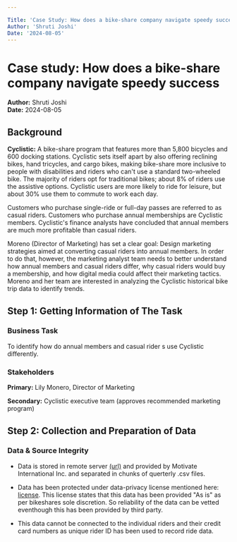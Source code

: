 ```yaml
---

Title: 'Case Study: How does a bike-share company navigate speedy success'
Author: 'Shruti Joshi'
Date: '2024-08-05'
---
```


# Case study: How does a bike-share company navigate speedy success

**Author:** Shruti Joshi <br>
**Date:** 2024-08-05



## Background

**Cyclistic:** A bike-share program that features more than 5,800 bicycles and 600 docking stations. Cyclistic sets itself apart by also offering reclining bikes, hand tricycles, and cargo bikes, making bike-share more inclusive to people with disabilities and riders who can't use a standard two-wheeled bike. The majority of riders opt for traditional bikes; about 8% of riders use the assistive options. Cyclistic users are more likely to ride for leisure, but about 30% use them to commute to work each day.

Customers who purchase single-ride or full-day passes are referred to as casual riders. Customers who purchase annual memberships are Cyclistic members. Cyclistic's finance analysts have concluded that annual members are much more profitable than casual riders.

Moreno (Director of Marketing) has set a clear goal: Design marketing strategies aimed at converting casual riders into annual members. In order to do that, however, the marketing analyst team needs to better understand how annual members and casual riders differ, why casual riders would buy a membership, and how digital media could affect their marketing tactics. Moreno and her team are interested in analyzing the Cyclistic historical bike trip data to identify trends.

## Step 1: Getting Information of The Task

### Business Task

To identify how do annual members and casual rider s use Cyclistic differently.

### Stakeholders

**Primary:** Lily Monero, Director of Marketing

**Secondary:** Cyclistic executive team (approves recommended marketing program)

## Step 2: Collection and Preparation of Data

### Data & Source Integrity

-   Data is stored in remote server [(url)](https://divvy-tripdata.s3.amazonaws.com/index.html) and provided by Motivate International Inc. and separated in chunks of querterly .csv files.

-   Data has been protected under data-privacy license mentioned here: [license](https://ride.divvybikes.com/data-license-agreement). This license states that this data has been provided "As is" as per bikeshares sole discretion. So reliability of the data can be vetted eventhough this has been provided by third party.

-   This data cannot be connected to the individual riders and their credit card numbers as unique rider ID has been used to record ride data.
